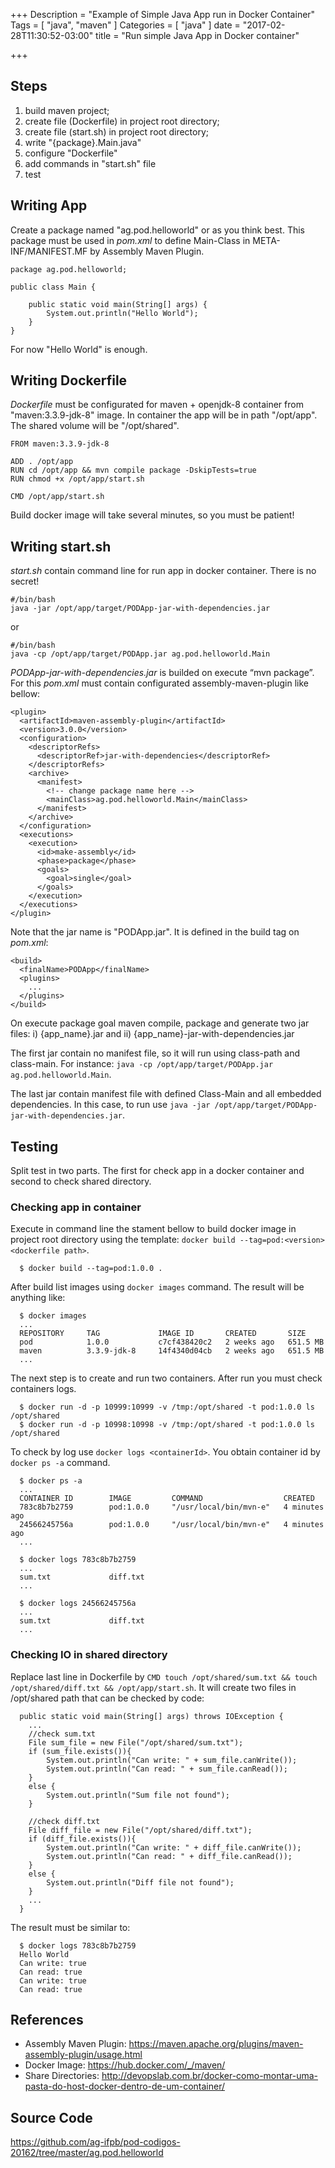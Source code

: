 +++
Description = "Example of Simple Java App run in Docker Container"
Tags = [
  "java", 
  "maven"
]
Categories = [
  "java"
]
date = "2017-02-28T11:30:52-03:00"
title = "Run simple Java App in Docker container"

+++

## Steps

1. build maven project;
2. create file (Dockerfile) in project root directory;
3. create file (start.sh) in project root directory;
4. write "{package}.Main.java"
5. configure "Dockerfile"
6. add commands in "start.sh" file
7. test


## Writing App

Create a package named "ag.pod.helloworld" or as you think best. This package must be used in _pom.xml_ to define Main-Class in META-INF/MANIFEST.MF by Assembly Maven Plugin.

```
package ag.pod.helloworld;

public class Main {

	public static void main(String[] args) {
		System.out.println("Hello World");
	}
}

```

For now "Hello World" is enough.



## Writing Dockerfile

_Dockerfile_ must be configurated for maven + openjdk-8 container from "maven:3.3.9-jdk-8" image.
In container the app will be in path "/opt/app". The shared volume will be "/opt/shared".

```
FROM maven:3.3.9-jdk-8

ADD . /opt/app
RUN cd /opt/app && mvn compile package -DskipTests=true
RUN chmod +x /opt/app/start.sh

CMD /opt/app/start.sh
```

Build docker image will take several minutes, so you must be patient!




## Writing start.sh

_start.sh_ contain command line for run app in docker container. There is no secret! 

```
#/bin/bash
java -jar /opt/app/target/PODApp-jar-with-dependencies.jar

```

or 

```
#/bin/bash
java -cp /opt/app/target/PODApp.jar ag.pod.helloworld.Main

```

_PODApp-jar-with-dependencies.jar_ is builded on execute “mvn package”. For this _pom.xml_ must contain configurated assembly-maven-plugin like bellow:

```
<plugin>
  <artifactId>maven-assembly-plugin</artifactId>
  <version>3.0.0</version>
  <configuration>
    <descriptorRefs>
      <descriptorRef>jar-with-dependencies</descriptorRef>
    </descriptorRefs>
    <archive>
      <manifest>
      	<!-- change package name here -->
        <mainClass>ag.pod.helloworld.Main</mainClass>
      </manifest>
    </archive>
  </configuration>
  <executions>
    <execution>
      <id>make-assembly</id>
      <phase>package</phase>
      <goals>
        <goal>single</goal>
      </goals>
    </execution>
  </executions>
</plugin>
```
Note that the jar name is "PODApp.jar". It is defined in the build tag on _pom.xml_:

```
<build>
  <finalName>PODApp</finalName>
  <plugins>
    ...
  </plugins>
</build>  
```

On execute package goal maven compile, package and generate two jar files:
 i) {app_name}.jar and
ii) {app_name}-jar-with-dependencies.jar

The first jar contain no manifest file, so it will run using class-path and class-main. For instance: ` java -cp /opt/app/target/PODApp.jar ag.pod.helloworld.Main `. 

The last jar contain manifest file with defined Class-Main and all embedded dependencies. In this case, to run use ` java -jar /opt/app/target/PODApp-jar-with-dependencies.jar `.


## Testing

Split test in two parts. The first for check app in a docker container and second to check shared directory.

### Checking app in container

Execute in command line the stament bellow to build docker image in project root directory using the template: `docker build --tag=pod:<version> <dockerfile path>`.

```
  $ docker build --tag=pod:1.0.0 .
```

After build list images using `docker images` command. The result will be anything like:
```
  $ docker images
  ...
  REPOSITORY     TAG             IMAGE ID       CREATED       SIZE
  pod            1.0.0           c7cf438420c2   2 weeks ago   651.5 MB
  maven          3.3.9-jdk-8     14f4340d04cb   2 weeks ago   651.5 MB
  ...

```

The next step is to create and run two containers. After run you must check containers logs. 

```
  $ docker run -d -p 10999:10999 -v /tmp:/opt/shared -t pod:1.0.0 ls /opt/shared
  $ docker run -d -p 10998:10998 -v /tmp:/opt/shared -t pod:1.0.0 ls /opt/shared
```

To check by log use `docker logs <containerId>`. You obtain container id by `docker ps -a` command. 

```
  $ docker ps -a
  ...
  CONTAINER ID        IMAGE         COMMAND                  CREATED
  783c8b7b2759        pod:1.0.0     "/usr/local/bin/mvn-e"   4 minutes ago
  24566245756a        pod:1.0.0     "/usr/local/bin/mvn-e"   4 minutes ago
  ...

  $ docker logs 783c8b7b2759
  ...
  sum.txt             diff.txt
  ...

  $ docker logs 24566245756a
  ...
  sum.txt             diff.txt
  ...

```

### Checking IO in shared directory

Replace last line in Dockerfile by `CMD touch /opt/shared/sum.txt && touch /opt/shared/diff.txt && /opt/app/start.sh`. It will create two files in /opt/shared path that can be checked by code:

```
  public static void main(String[] args) throws IOException {
	...
	//check sum.txt
	File sum_file = new File("/opt/shared/sum.txt");
	if (sum_file.exists()){
		System.out.println("Can write: " + sum_file.canWrite());
		System.out.println("Can read: " + sum_file.canRead());
	}
	else {
		System.out.println("Sum file not found");
	}
	
	//check diff.txt
	File diff_file = new File("/opt/shared/diff.txt");
	if (diff_file.exists()){
		System.out.println("Can write: " + diff_file.canWrite());
		System.out.println("Can read: " + diff_file.canRead());
	}
	else {
		System.out.println("Diff file not found");
	}
	...
  }
```

The result must be similar to:

```
  $ docker logs 783c8b7b2759
  Hello World
  Can write: true
  Can read: true
  Can write: true
  Can read: true
```

## References

- Assembly Maven Plugin: https://maven.apache.org/plugins/maven-assembly-plugin/usage.html
- Docker Image: https://hub.docker.com/_/maven/
- Share Directories: http://devopslab.com.br/docker-como-montar-uma-pasta-do-host-docker-dentro-de-um-container/

## Source Code

https://github.com/ag-ifpb/pod-codigos-20162/tree/master/ag.pod.helloworld









